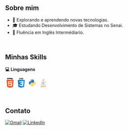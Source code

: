 
## Sobre mim

- 🤔 Explorando e aprendendo novas tecnologias.
- 🎓 Estudando Desenvolvimento de Sistemas no Senai.
- 🌱 Fluência em Inglês Intermédiario.

</br>

## Minhas Skills

**💻 Linguagens**

<code><img height="32" src="https://raw.githubusercontent.com/github/explore/80688e429a7d4ef2fca1e82350fe8e3517d3494d/topics/html/html.png" alt="HTML5"/></code>
<code><img height="32" src="https://raw.githubusercontent.com/github/explore/80688e429a7d4ef2fca1e82350fe8e3517d3494d/topics/css/css.png" alt="CSS"/></code>
<code><img height="32" src="https://raw.githubusercontent.com/github/explore/80688e429a7d4ef2fca1e82350fe8e3517d3494d/topics/python/python.png" alt="PYTHON"/></code>
<code><img height="32" src="https://raw.githubusercontent.com/github/explore/80688e429a7d4ef2fca1e82350fe8e3517d3494d/topics/java/java.png" alt="JAVA"/></code>

</br>

## Contato

<p align="left">
  <a href="#" title="Gmail">
  <img src="https://img.shields.io/badge/-Gmail-FF0000?style=flat-square&labelColor=FF0000&logo=gmail&logoColor=white&link=https://mail.google.com/mail/u/1/#inbox?compose=GTvVlcSKkkLWhgbRPkzfwmNlFbKRSQlxhtrlxgZstntCwDfMtVsXvtcbgqPlbDsBbpWgBppFSJzTr" alt="Gmail"/></a>
  <a href="#" title="LinkedIn">
  <img src="https://img.shields.io/badge/-Linkedin-0e76a8?style=flat-square&logo=Linkedin&logoColor=white&link=https://www.linkedin.com/in/carlos-gabriel-gomes-luz-0318862a0/" alt="LinkedIn"/></a>
</p>
